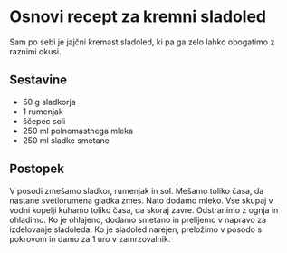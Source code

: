 # Osnovi recept za kremni sladoled

Sam po sebi je jajčni kremast sladoled, ki pa ga zelo lahko obogatimo z raznimi okusi.

## Sestavine

 * 50 g sladkorja
 * 1 rumenjak
 * ščepec soli
 * 250 ml polnomastnega mleka
 * 250 ml sladke smetane

## Postopek
 
V posodi zmešamo sladkor, rumenjak in sol. Mešamo toliko časa, da nastane svetlorumena gladka zmes. Nato dodamo mleko. Vse skupaj v vodni kopelji kuhamo toliko časa, da skoraj zavre. Odstranimo z ognja in ohladimo. Ko je ohlajeno, dodamo smetano in prelijemo v napravo za izdelovanje sladoleda. Ko je sladoled narejen, preložimo v posodo s pokrovom in damo za 1 uro v zamrzovalnik.

